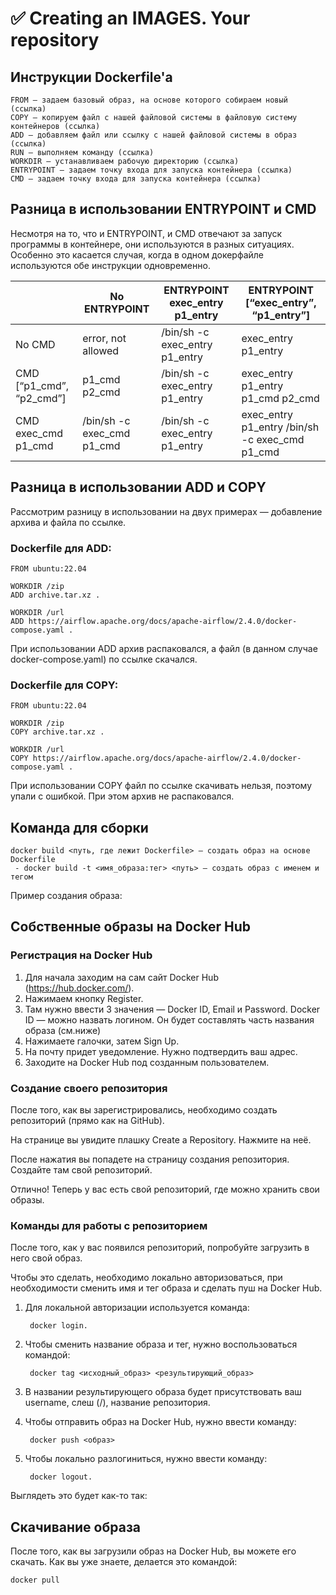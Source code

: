 # ✅ Creating an IMAGES. Your repository

## Инструкции Dockerfile'а

```
FROM — задаем базовый образ, на основе которого собираем новый (ссылка)
COPY — копируем файл с нашей файловой системы в файловую систему контейнеров (ссылка)
ADD — добавляем файл или ссылку с нашей файловой системы в образ (ссылка)
RUN — выполняем команду (ссылка)
WORKDIR — устанавливаем рабочую директорию (ссылка)
ENTRYPOINT — задаем точку входа для запуска контейнера (ссылка)
CMD — задаем точку входа для запуска контейнера (ссылка)
```

## Разница в использовании ENTRYPOINT и CMD

Несмотря на то, что и ENTRYPOINT, и CMD отвечают за запуск программы в контейнере, они используются в разных ситуациях. Особенно это касается случая, когда в одном докерфайле используются обе инструкции одновременно.

|                             | No ENTRYPOINT                | ENTRYPOINT exec\_entry p1\_entry | ENTRYPOINT \[“exec\_entry”, “p1\_entry”]           |
| --------------------------- | ---------------------------- | -------------------------------- | -------------------------------------------------- |
| No CMD                      | error, not allowed           | /bin/sh -c exec\_entry p1\_entry | exec\_entry p1\_entry                              |
| CMD \[“p1\_cmd”, “p2\_cmd”] | p1\_cmd p2\_cmd              | /bin/sh -c exec\_entry p1\_entry | exec\_entry p1\_entry p1\_cmd p2\_cmd              |
| CMD exec\_cmd p1\_cmd       | /bin/sh -c exec\_cmd p1\_cmd | /bin/sh -c exec\_entry p1\_entry | exec\_entry p1\_entry /bin/sh -c exec\_cmd p1\_cmd |

## Разница в использовании ADD и COPY

Рассмотрим разницу в использовании на двух примерах — добавление архива и файла по ссылке.

### Dockerfile для ADD:

```
FROM ubuntu:22.04

WORKDIR /zip
ADD archive.tar.xz .

WORKDIR /url
ADD https://airflow.apache.org/docs/apache-airflow/2.4.0/docker-compose.yaml .
```

При использовании ADD архив распаковался, а файл (в данном случае docker-compose.yaml) по ссылке скачался.

### Dockerfile для COPY:

```
FROM ubuntu:22.04

WORKDIR /zip
COPY archive.tar.xz .

WORKDIR /url
COPY https://airflow.apache.org/docs/apache-airflow/2.4.0/docker-compose.yaml .
```

При использовании COPY файл по ссылке скачивать нельзя, поэтому упали с ошибкой. При этом архив не распаковался.

## Команда для сборки

```
docker build <путь, где лежит Dockerfile> — создать образ на основе Dockerfile
 - docker build -t <имя_образа:тег> <путь> — создать образ с именем и тегом
```

Пример создания образа:

## Собственные образы на Docker Hub

### Регистрация на Docker Hub

1. Для начала заходим на сам сайт Docker Hub (https://hub.docker.com/).
2. Нажимаем кнопку Register.
3. Там нужно ввести 3 значения — Docker ID, Email и Password. Docker ID — можно назвать логином. Он будет составлять часть названия образа (см.ниже)
4. Нажимаете галочки, затем Sign Up.
5. На почту придет уведомление. Нужно подтвердить ваш адрес.
6. Заходите на Docker Hub под созданным пользователем.

### Создание своего репозитория

После того, как вы зарегистрировались, необходимо создать репозиторий (прямо как на GitHub).

На странице вы увидите плашку Create a Repository. Нажмите на неё.

После нажатия вы попадете на страницу создания репозитория. Создайте там свой репозиторий.

Отлично! Теперь у вас есть свой репозиторий, где можно хранить свои образы.

### Команды для работы с репозиторием

После того, как у вас появился репозиторий, попробуйте загрузить в него свой образ.

Чтобы это сделать, необходимо локально авторизоваться, при необходимости сменить имя и тег образа и сделать пуш на Docker Hub.

1.  Для локальной авторизации используется команда:

    ```
     docker login.
    ```
2.  Чтобы сменить название образа и тег, нужно воспользоваться командой:

    ```
     docker tag <исходный_образ> <результирующий_образ>
    ```
3. В названии результирующего образа будет присутствовать ваш username, слеш (/), название репозитория.
4.  Чтобы отправить образ на Docker Hub, нужно ввести команду:

    ```
     docker push <образ>
    ```
5.  Чтобы локально разлогиниться, нужно ввести команду:

    ```
     docker logout.
    ```

Выглядеть это будет как-то так:

## Скачивание образа

После того, как вы загрузили образ на Docker Hub, вы можете его скачать. Как вы уже знаете, делается это командой:

```
docker pull
```

